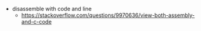 - disassemble with code and line
  - https://stackoverflow.com/questions/9970636/view-both-assembly-and-c-code
